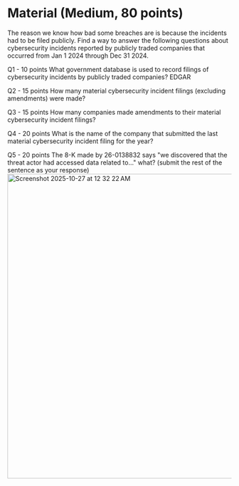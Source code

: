 # Material (Medium, 80 points)

The reason we know how bad some breaches are is because the incidents had to be filed publicly. Find a way to answer the following questions about cybersecurity incidents reported by publicly traded companies that occurred from Jan 1 2024 through Dec 31 2024.

Q1 - 10 points
What government database is used to record filings of cybersecurity incidents by publicly traded companies?
EDGAR

Q2 - 15 points
How many material cybersecurity incident filings (excluding amendments) were made?

Q3 - 15 points
How many companies made amendments to their material cybersecurity incident filings?

Q4 - 20 points
What is the name of the company that submitted the last material cybersecurity incident filing for the year?

Q5 - 20 points
The 8-K made by 26-0138832 says "we discovered that the threat actor had accessed data related to..." what? (submit the rest of the sentence as your response)
<img width="1361" height="684" alt="Screenshot 2025-10-27 at 12 32 22 AM" src="https://github.com/user-attachments/assets/8c7a0f60-29bf-42c5-9393-9b8b5f8f6fd0" />
